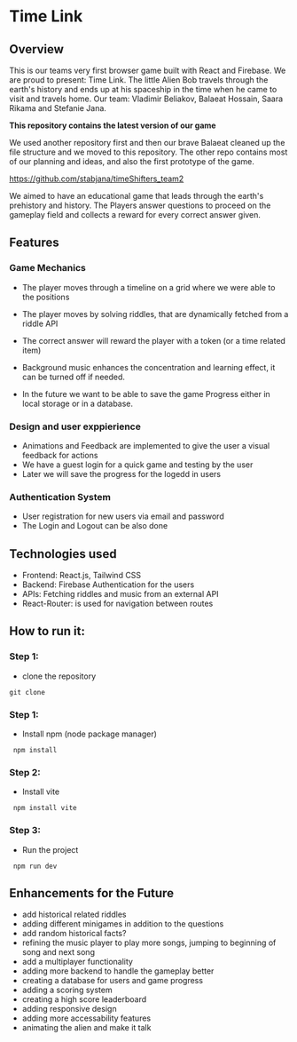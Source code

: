 # Time Link

## Overview

This is our teams very first browser game built with React and Firebase. We are proud to present: Time Link. The little Alien Bob travels through the earth's history and ends up at his spaceship in the time when he came to visit and travels home. Our team: Vladimir Beliakov, Balaeat Hossain, Saara Rikama and Stefanie Jana.

**This repository contains the latest version of our game**

We used another repository first and then our brave Balaeat cleaned up the file structure and we moved to this repository. The other repo contains most of our planning and ideas, and also the first prototype of the game.

https://github.com/stabjana/timeShifters_team2

We aimed to have an educational game that leads through the earth's prehistory and history. The Players answer questions to proceed on the gameplay field and collects a reward for every correct answer given.

## Features

### Game Mechanics

- The player moves through a timeline on a grid where we were able to the positions
- The player moves by solving riddles, that are dynamically fetched from a riddle API
- The correct answer will reward the player with a token (or a time related item)
- Background music enhances the concentration and learning effect, it can be turned off if needed.

- In the future we want to be able to save the game Progress either in local storage or in a database.

### Design and user exppierience

- Animations and Feedback are implemented to give the user a visual feedback for actions
- We have a guest login for a quick game and testing by the user
- Later we will save the progress for the logedd in users

### Authentication System

- User registration for new users via email and password
- The Login and Logout can be also done

## Technologies used

- Frontend: React.js, Tailwind CSS
- Backend: Firebase Authentication for the users
- APIs: Fetching riddles and music from an external API
- React-Router: is used for navigation between routes

## How to run it:

### Step 1:

- clone the repository

```shell
git clone
```

### Step 1:

- Install npm (node package manager)

```shell
 npm install
```

### Step 2:

- Install vite

```shell
 npm install vite
```

### Step 3:

- Run the project

```shell
 npm run dev
```

## Enhancements for the Future

- add historical related riddles
- adding different minigames in addition to the questions
- add random historical facts?
- refining the music player to play more songs, jumping to beginning of song and next song
- add a multiplayer functionality
- adding more backend to handle the gameplay better
- creating a database for users and game progress
- adding a scoring system
- creating a high score leaderboard
- adding responsive design
- adding more accessability features
- animating the alien and make it talk
